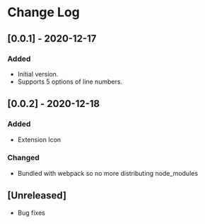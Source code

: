 # Change Log

## [0.0.1] - 2020-12-17
### Added
- Initial version.
- Supports 5 options of line numbers.

## [0.0.2] - 2020-12-18
### Added
- Extension Icon

### Changed
- Bundled with webpack so no more distributing node_modules

## [Unreleased]
- Bug fixes